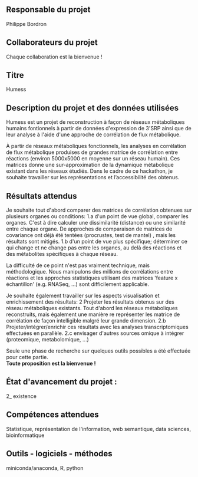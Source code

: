 ## Responsable du projet
Philippe Bordron

## Collaborateurs du projet
Chaque collaboration est la bienvenue !

## Titre
Humess

## Description du projet et des données utilisées
Humess est un projet de reconstruction à façon de réseaux métaboliques humains fontionnels à partir de données d'expression de 3'SRP ainsi que de leur analyse à l'aide d'une approche de corrélation de flux métabolique.

À partir de réseaux métaboliques fonctionnels, les analyses en corrélation de flux métabolique produises de grandes matrice de corrélation entre réactions (environ 5000x5000 en moyenne sur un réseau humain). Ces matrices donne une sur-approximation de la dynamique métabolique existant dans les réseaux étudiés.
Dans le cadre de ce hackathon, je souhaite travailler sur les représentations et l’accessibilité des obtenus.

## Résultats attendus

Je souhaite tout d'abord comparer des matrices de corrélation obtenues sur plusieurs organes ou conditions:
1.a d'un point de vue global, comparer les organes. C'est à dire calculer une dissimilarité (distance) ou une similarité entre chaque organe. De approches de comparaison de matrices de covariance ont déjà été tentées (procrustes, test de mantel) , mais les résultats sont mitigés.
1.b d'un point de vue plus spécifique; déterminer ce qui change et ne change pas entre les organes, au delà des réactions et des métabolites spécifiques à chaque réseau.

La difficulté de ce point n'est pas vraiment technique, mais méthodologique. Nous manipulons des millions de corrélations entre réactions et les approches statistiques utilisant des matrices 'feature x échantillon'  (e.g. RNASeq, ...) sont difficilement applicable.

Je souhaite également travailler sur les aspects visualisation et enrichissement des résultats:
2 Projeter les résultats obtenus sur des réseau métaboliques existants. Tout d'abord les réseaux métaboliques reconstruits, mais également une manière re représenter les matrice de corrélation de façon intelligible malgré leur grande dimension.
2.b Projeter/intégrer/enrichir ces résultats avec les analyses transcriptomiques effectuées en parallèle.
2.c envisager d'autres sources omique à intégrer (proteomique, metabolomique, ...) 

Seule une phase de recherche sur quelques outils possibles a été effectuée pour cette partie.   
**Toute proposition est la bienvenue !**

## État d'avancement du projet :
2_ existence

## Compétences attendues
Statistique, représentation de l'information, web semantique, data sciences, bioinformatique

## Outils - logiciels - méthodes
miniconda/anaconda, R, python 
